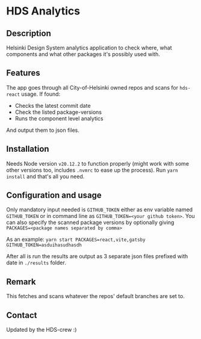 # HDS Analytics

## Description
Helsinki Design System analytics application to check where, what components and what other packages it's possibly used with.

## Features
The app goes through all City-of-Helsinki owned repos and scans for `hds-react` usage.
If found:
- Checks the latest commit date
- Check the listed package-versions
- Runs the component level analytics

And output them to json files.

## Installation
Needs Node version `v20.12.2` to function properly (might work with some other versions too, includes `.nvmrc` to ease up the process). Run `yarn install` and that's all you need.

## Configuration and usage
Only mandatory input needed is `GITHUB_TOKEN` either as env variable named `GITHUB_TOKEN` or in command line as `GITHUB_TOKEN=<your github token>`. You can also specify the scanned package versions by optionally giving `PACKAGES=<package names separated by comma>`

As an example:
`yarn start PACKAGES=react,vite,gatsby GITHUB_TOKEN=asduihasudhasdh`

After all is run the results are output as 3 separate json files prefixed with date in `./results` folder.

## Remark
This fetches and scans whatever the repos' default branches are set to.

## Contact
Updated by the HDS-crew :)
